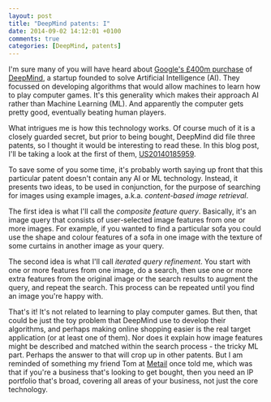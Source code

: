 ```yaml
---
layout: post
title: "DeepMind patents: I"
date: 2014-09-02 14:12:01 +0100
comments: true
categories: [DeepMind, patents]
---
```

I'm sure many of you will have heard about [Google's £400m purchase](http://www.bbc.co.uk/news/technology-25908379) of [DeepMind](http://deepmind.com), a startup founded to solve Artificial Intelligence (AI). They focussed on developing algorithms that would allow machines to learn how to play computer games. It's this generality which makes their approach AI rather than Machine Learning (ML). And apparently the computer gets pretty good, eventually beating human players.

What intrigues me is how this technology works. Of course much of it is a closely guarded secret, but prior to being bought, DeepMind did file three patents, so I thought it would be interesting to read these. In this blog post, I'll be taking a look at the first of them, [US20140185959](http://www.google.com/patents/US20140185959).
<!-- more -->

To save some of you some time, it's probably worth saying up front that this particular patent doesn't contain any AI or ML technology. Instead, it presents two ideas, to be used in conjunction, for the purpose of searching for images using example images, a.k.a. *content-based image retrieval*.

The first idea is what I'll call the *composite feature query*. Basically, it's an image query that consists of user-selected image features from one or more images. For example, if you wanted to find a particular sofa you could use the shape and colour features of a sofa in one image with the texture of some curtains in another image as your query.

The second idea is what I'll call *iterated query refinement*. You start with one or more features from one image, do a search, then use one or more extra features from the original image or the search results to augment the query, and repeat the search. This process can be repeated until you find an image you're happy with.

That's it! It's not related to learning to play computer games. But then, that could be just the toy problem that DeepMind use to develop their algorithms, and perhaps making online shopping easier is the real target application (or at least one of them). Nor does it explain how image features might be described and matched within the search process - the tricky ML part. Perhaps the answer to that will crop up in other patents. But I am reminded of something my friend Tom at [Metail](http://metail.com/) once told me, which was that if you're a business that's looking to get bought, then you need an IP portfolio that's broad, covering all areas of your business, not just the core technology.



